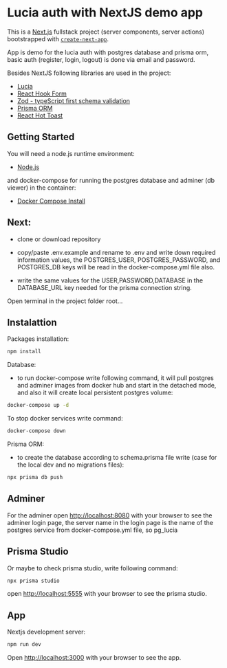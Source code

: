 # Lucia auth with NextJS demo app

This is a [Next.js](https://nextjs.org/) fullstack project (server components, server actions) bootstrapped with [`create-next-app`](https://github.com/vercel/next.js/tree/canary/packages/create-next-app).

App is demo for the lucia auth with postgres database and prisma orm,
basic auth (register, login, logout) is done via email and password.

Besides NextJS following libraries are used in the project:

- [Lucia](https://lucia-auth.com/)
- [React Hook Form](https://www.npmjs.com/package/react-hook-form)
- [Zod - typeScript first schema validation](https://zod.dev/)
- [Prisma ORM](https://www.prisma.io/docs/orm/overview/introduction/what-is-prisma)
- [React Hot Toast](https://www.npmjs.com/package/react-hot-toast)

## Getting Started

You will need a node.js runtime environment:

- [Node.js](https://nodejs.org/en/)

and docker-compose for running the postgres database and adminer (db viewer) in the container:

- [Docker Compose Install](https://docs.docker.com/compose/install/)

## Next:

- clone or download repository

- copy/paste .env.example and rename to .env and write down required information values,
  the POSTGRES_USER, POSTGRES_PASSWORD, and POSTGRES_DB keys will be read in the docker-compose.yml file also.

- write the same values for the USER,PASSWORD,DATABASE in the DATABASE_URL key needed for the
  prisma connection string.

Open terminal in the project folder root...

## Instalattion

Packages installation:

```bash
npm install
```

Database:

- to run docker-compose write following command, it will pull postgres and adminer images from docker hub and
  start in the detached mode, and also it will create local persistent postgres volume:

```bash
docker-compose up -d
```

To stop docker services write command:

```bash
docker-compose down
```

Prisma ORM:

- to create the database according to schema.prisma file write (case for the local dev and no migrations files):

```bash
npx prisma db push
```

## Adminer

For the adminer open [http://localhost:8080](http://localhost:8080) with your browser to see the adminer login page,
the server name in the login page is the name of the postgres service from docker-compose.yml file, so pg_lucia

## Prisma Studio

Or maybe to check prisma studio, write following command:

```bash
npx prisma studio
```

open [http://localhost:5555](http://localhost:5555) with your browser to see the prisma studio.

## App

Nextjs development server:

```bash
npm run dev
```

Open [http://localhost:3000](http://localhost:3000) with your browser to see the app.
